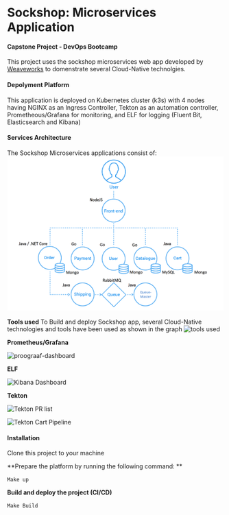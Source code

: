 # Sockshop: Microservices Application
#### Capstone Project - DevOps Bootcamp 
This project uses the sockshop microservices web app developed by [Weaveworks](https://www.weave.works/) to domenstrate several Cloud-Native technolgies. 

#### Depolyment Platform 
This application is deployed on Kubernetes cluster (k3s)  with 4 nodes having NGINX as an Ingress Controller, Tekton as an automation controller, Prometheous/Grafana for monitoring, and ELF for logging (Fluent Bit, Elasticsearch and Kibana)


#### Services Architecture 
The Sockshop Microservices applications consist of:
![Services Architectire](https://github.com/microservices-demo/microservices-demo.github.io/blob/HEAD/assets/Architecture.png?raw=true  "Weaveworks Sockshop Architecture")



**Tools used**
To Build and deploy Sockshop app, several Cloud-Native technologies and tools have been used as shown in the graph 
![tools used](https://user-images.githubusercontent.com/63632708/97748824-22565d00-1aff-11eb-9bfb-42f94151fc8c.png)


**Prometheus/Grafana**

![proograaf-dashboard](https://user-images.githubusercontent.com/63632708/97748916-474ad000-1aff-11eb-9317-a954534927d5.png)

**ELF** 

![Kibana Dashboard](https://user-images.githubusercontent.com/63632708/97749584-5b430180-1b00-11eb-9093-1c224fd45f0d.png)

**Tekton**

![Tekton PR list](https://user-images.githubusercontent.com/63632708/97749802-bbd23e80-1b00-11eb-92b5-fb66db3e0a15.png)



![Tekton Cart Pipeline](https://user-images.githubusercontent.com/63632708/97749814-c096f280-1b00-11eb-9b8d-ee0fd0d2bc2a.png)


#### Installation
Clone this project to your machine 

**Prepare the platform by running the following command: **

	Make up 

**Build and deploy the project (CI/CD)**

	Make Build 


	
